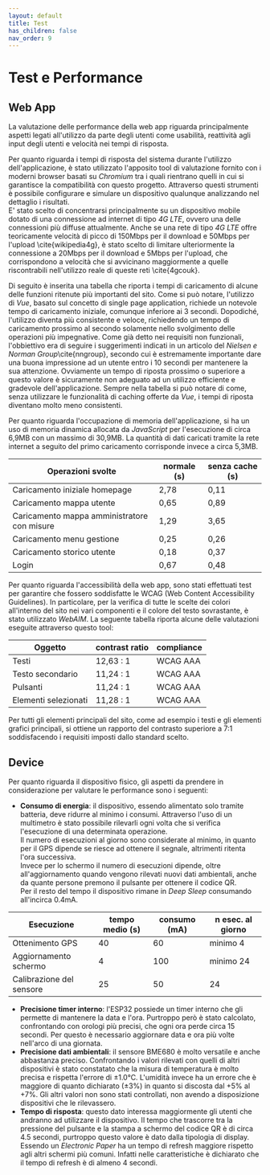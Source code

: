 ```yaml
---
layout: default
title: Test
has_children: false
nav_order: 9
---
```


# Test e Performance
## Web App
La valutazione delle performance della web app riguarda principalmente aspetti legati all'utilizzo da parte degli utenti come usabilità, reattività agli input degli utenti e velocità nei tempi di risposta.

Per quanto riguarda i tempi di risposta del sistema durante l'utilizzo dell'applicazione, è stato utilizzato l'apposito tool di valutazione fornito con i moderni browser basati su *Chromium* tra i quali rientrano quelli in cui si garantisce la compatibilità con questo progetto. Attraverso questi strumenti è possibile configurare e simulare un dispositivo qualunque analizzando nel dettaglio i risultati.\
E' stato scelto di concentrarsi principalmente su un dispositivo mobile dotato di una connessione ad internet di tipo *4G LTE*, ovvero una delle connessioni più diffuse attualmente.
Anche se una rete di tipo *4G LTE* offre teoricamente velocità di picco di 150Mbps per il download e 50Mbps per l'upload \cite{wikipedia4g}, è stato scelto di limitare ulteriormente la connessione a 20Mbps per il download e 5Mbps per l'upload, che corrispondono a velocità che si avvicinano maggiormente a quelle riscontrabili nell'utilizzo reale di queste reti \cite{4gcouk}.

Di seguito è inserita una tabella che riporta i tempi di caricamento di alcune delle funzioni ritenute più importanti del sito.
Come si può notare, l'utilizzo di *Vue*, basato sul concetto di single page application, richiede un notevole tempo di caricamento iniziale, comunque inferiore ai 3 secondi. Dopodiché, l'utilizzo diventa più consistente e veloce, richiedendo un tempo di caricamento prossimo al secondo solamente nello svolgimento delle operazioni più impegnative. Come già detto nei requisiti non funzionali, l'obbiettivo era di seguire i suggerimenti indicati in un articolo del *Nielsen e Norman Group*\cite{nngroup}, secondo cui è estremamente importante dare una buona impressione ad un utente entro i 10 secondi per mantenere la sua attenzione. Ovviamente un tempo di riposta prossimo o superiore a questo valore è sicuramente non adeguato ad un utilizzo efficiente e gradevole dell'applicazione. Sempre nella tabella si può notare di come, senza utilizzare le funzionalità di caching offerte da *Vue*, i tempi di riposta diventano molto meno consistenti.

Per quanto riguarda l'occupazione di memoria dell'applicazione, si ha un uso di memoria dinamica allocata da *JavaScript* per l'esecuzione di circa 6,9MB con un massimo di 30,9MB. La quantità di dati caricati tramite la rete internet a seguito del primo caricamento corrisponde invece a circa 5,3MB.

|**Operazioni svolte**|**normale (s)**|**senza cache (s)**|
|---------------------|---------------|-------------------|
| Caricamento iniziale homepage | 2,78 | 0,11 |
| Caricamento mappa utente | 0,65 | 0,89 |
| Caricamento mappa amministratore con misure | 1,29 | 3,65 |
| Caricamento menu gestione | 0,25 | 0,26 |
| Caricamento storico utente | 0,18 | 0,37 |
| Login | 0,67 | 0,48 |

Per quanto riguarda l'accessibilità della web app, sono stati effettuati test per garantire che fossero soddisfatte le WCAG (Web Content Accessibility Guidelines). In particolare, per la verifica di tutte le scelte dei colori all'interno del sito nei vari componenti e il colore del testo sovrastante, è stato utilizzato *WebAIM*. La seguente tabella riporta alcune delle valutazioni eseguite attraverso questo tool:

|**Oggetto**|**contrast ratio**|**compliance**|
|-----------|------------------|--------------|
| Testi | 12,63 : 1 | WCAG AAA |
| Testo secondario | 11,24 : 1 | WCAG AAA |
| Pulsanti | 11,24 : 1 | WCAG AAA |
| Elementi selezionati | 11,28 : 1 | WCAG AAA |

Per tutti gli elementi principali del sito, come ad esempio i testi e gli elementi grafici principali, si ottiene un rapporto del contrasto superiore a 7:1 soddisfacendo i requisiti imposti dallo standard scelto.

## Device
Per quanto riguarda il dispositivo fisico, gli aspetti da prendere in considerazione per valutare le performance sono i seguenti:
- **Consumo di energia**: il dispositivo, essendo alimentato solo tramite batteria, deve ridurre al minimo i consumi. Attraverso l'uso di un multimetro è stato possibile rilevarli ogni volta che si verifica l'esecuzione di una determinata operazione.\
Il numero di esecuzioni al giorno sono considerate al minimo, in quanto per il GPS dipende se riesce ad ottenere il segnale, altrimenti ritenta l'ora successiva. \
Invece per lo schermo il numero di esecuzioni dipende, oltre all'aggiornamento quando vengono rilevati nuovi dati ambientali, anche da quante persone premono il pulsante per ottenere il codice QR. \
Per il resto del tempo il dispositivo rimane in *Deep Sleep* consumando all'incirca 0.4mA.

|**Esecuzione**|**tempo medio (s)**|**consumo (mA)**|**n esec. al giorno**|
|--------------|-------------------|----------------|---------------------|
| Ottenimento GPS | 40 | 60 | minimo 4 |
| Aggiornamento schermo | 4 | 100 | minimo 24 |
| Calibrazione del sensore | 25 | 50 | 24 |

- **Precisione timer interno**: l'ESP32 possiede un timer interno che gli permette di mantenere la data e l'ora. Purtroppo però è stato calcolato, confrontando con orologi più precisi, che ogni ora perde circa 15 secondi. Per questo è necessario aggiornare data e ora più volte nell'arco di una giornata. 
- **Precisione dati ambientali**: il sensore BME680 è molto versatile e anche abbastanza preciso. Confrontando i valori rilevati con quelli di altri dispositivi è stato constatato che la misura di temperatura è molto precisa e rispetta l'errore di ±1.0°C. L'umidità invece ha un errore che è maggiore di quanto dichiarato (±3\%) in quanto si discosta dal +5\% al +7\%. Gli altri valori non sono stati controllati, non avendo a disposizione dispositivi che le rilevassero.
- **Tempo di risposta**: questo dato interessa maggiormente gli utenti che andranno ad utilizzare il dispositivo. Il tempo che trascorre tra la pressione del pulsante e la stampa a schermo del codice QR è di circa 4.5 secondi, purtroppo questo valore è dato dalla tipologia di display. Essendo un *Electronic Paper* ha un tempo di refresh maggiore rispetto agli altri schermi più comuni. Infatti nelle caratteristiche è dichiarato che il tempo di refresh è di almeno 4 secondi.